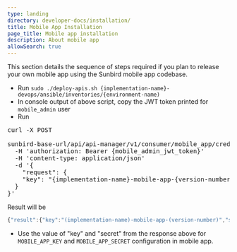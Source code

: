 ```yaml
---
type: landing
directory: developer-docs/installation/
title: Mobile App Installation
page_title: Mobile app installation
description: About mobile app
allowSearch: true
---
```

This section details the sequence of steps required if you plan to release your own mobile app using the Sunbird mobile app codebase.

- Run `sudo ./deploy-apis.sh {implementation-name}-devops/ansible/inventories/{environment-name)`
- In console output of above script, copy the JWT token printed for `mobile_admin` user
- Run

<pre>
curl -X POST 

sunbird-base-url/api/api-manager/v1/consumer/mobile_app/credential/register 
  -H 'authorization: Bearer {mobile_admin_jwt_token}' 
  -H 'content-type: application/json' 
  -d '{
    "request": {
    "key": "{implementation-name}-mobile-app-{version-number}
  }
}'
</pre>

Result will be

```js
{"result":{"key":"(implementation-name)-mobile-app-(version-number)","secret":"(secret)"}}
```

- Use the value of "key" and "secret" from the response above for `MOBILE_APP_KEY` and `MOBILE_APP_SECRET` configuration in mobile app.
